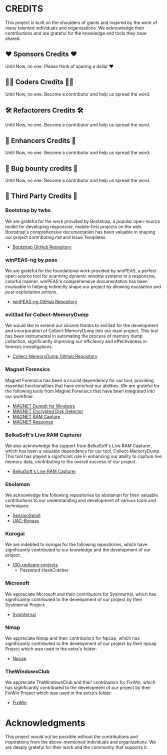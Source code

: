 # CREDITS

This project is built on the shoulders of giants and inspired by the work of many talented individuals and
organizations. We acknowledge their contributions and are grateful for the knowledge and tools they have shared.

## ❤️ Sponsors Credits ❤️

Until Now, no one. Please think of sparing a dollar ❤️

## 👨‍💻 Coders Credits 👨‍💻

Until Now, no one. Become a contributor and help us spread the word.

## 🛠️ Refactorers Credits 🛠️

Until Now, no one. Become a contributor and help us spread the word.

## 🔨 Enhancers Credits 🔨

Until Now, no one. Become a contributor and help us spread the word.

## 🐛 Bug bounty credits 🐛

Until Now, no one. Become a contributor and help us spread the word.

## 🏢 Third Party Credits 🏢

### Bootstrap by twbs

We are grateful for the work provided by Bootstrap, a popular open-source toolkit for developing responsive,
mobile-first projects on the web. Bootstrap's comprehensive documentation has been valuable in shaping our project
contributing.md and Issue Templates.

- [Bootstrap GitHub Repository](https://github.com/twbs/bootstrap)

### winPEAS-ng by peas

We are grateful for the foundational work provided by winPEAS, a perfect open-source tool for scanning dynamic window
systems in a responsive, colorful manner. winPEAS's comprehensive documentation has been invaluable in helping
indirectly shape our project by allowing escalation and post-exploitation actions.

- [winPEAS-ng GitHub Repository](https://github.com/peass-ng)

### evil3ad for Collect-MemoryDump

We would like to extend our sincere thanks to evil3ad for the development and incorporation of Collect-MemoryDump into
our main project. This tool has been instrumental in automating the process of memory dump collection, significantly
improving our efficiency and effectiveness in forensic investigations.

- [Collect-MemoryDump GitHub Repository](https://github.com/evild3ad/Collect-MemoryDump)

### Magnet Forensics

Magnet Forensics has been a crucial dependency for our tool, providing essential functionalities that have enriched our
abilities. We are grateful for the following tools from Magnet Forensics that have been integrated into our workflow:

- [MAGNET DumpIt for Windows](https://www.magnetforensics.com/resources/magnet-dumpit-for-windows/)
- [MAGNET Encrypted Disk Detector](https://www.magnetforensics.com/resources/encrypted-disk-detector/)
- [MAGNET RAM Capture](https://www.magnetforensics.com/resources/magnet-ram-capture/)
- [MAGNET Response](https://www.magnetforensics.com/resources/magnet-response/)

### BelkaSoft's Live RAM Capturer

We also acknowledge the support from BelkaSoft's Live RAM Capturer, which has been a valuable dependency for our tool,
Collect-MemoryDump. This tool has played a significant role in enhancing our ability to capture live memory data,
contributing to the overall success of our project.

- [BelkaSoft's Live RAM Capturer](https://belkasoft.com/get)

### Ebolaman

We acknowledge the following repositories by ebolaman for their valuable contributions to our understanding and
development of various tools and techniques:

- [SessionSploit](https://www.youtube.com/@ebolaman_)
- [UAC-Bypass](https://www.youtube.com/@ebolaman_)

### Kurogai

We are indebted to kurogai for the following repositories, which have significantly contributed to our knowledge and the
development of our project:

- [100-redteam-projects](https://github.com/kurogai/100-redteam-projects)
    - Password HashCracker

### Microsoft

We appreciate Microsoft and their contributors for SysInternal, which has significantly contributed to the development
of our project by their SysInternal Project:

- [SysInternal](https://learn.microsoft.com/en-us/sysinternals/)

### Nmap

We appreciate Nmap and their contributors for Npcap, which has significantly contributed to the development
of our project by their npcap Project which was used in the extra's folder:

- [Npcap](https://npcap.com)

### TheWindowsClub

We appreciate TheWindowsClub and their contributors for FixWin, which has significantly contributed to the development
of our project by their FixWin Project which was used in the extra's folder:

- [FixWin](https://www.thewindowsclub.com/fixwin-for-windows-10)
  
# Acknowledgments

This project would not be possible without the contributions and inspirations from the above-mentioned individuals and
organizations. We are deeply grateful for their work and the community that supports it.
